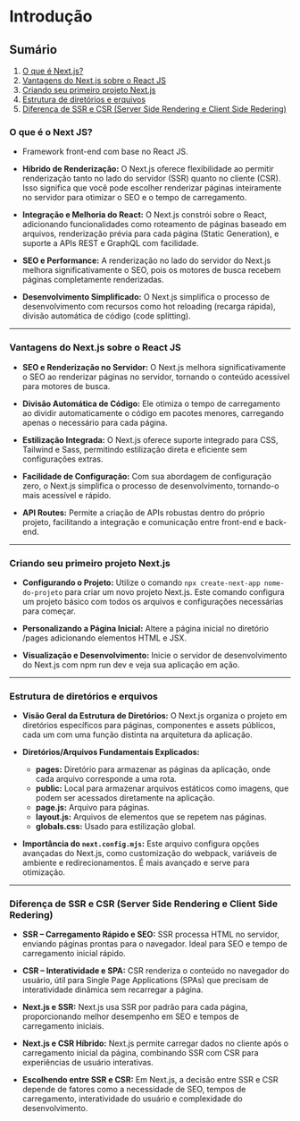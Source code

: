 # Introdução

## Sumário

1. [O que é Next.js?](#o-que-é-o-next-js)
2. [Vantagens do Next.js sobre o React JS](#vantagens-do-nextjs-sobre-o-react-js)
3. [Criando seu primeiro projeto Next.js](#criando-seu-primeiro-projeto-nextjs)
4. [Estrutura de diretórios e erquivos](#estrutura-de-diretórios-e-erquivos)
5. [Diferença de SSR e CSR (Server Side Rendering e Client Side Redering)](#diferença-de-ssr-e-csr-server-side-rendering-e-client-side-redering)

### O que é o Next JS?

- Framework front-end com base no React JS.

- **Híbrido de Renderização:** O Next.js oferece flexibilidade ao permitir renderização tanto no lado do servidor (SSR) quanto no cliente (CSR). Isso significa que você pode escolher renderizar páginas inteiramente no servidor para otimizar o SEO e o tempo de carregamento.

- **Integração e Melhoria do React:** O Next.js constrói sobre o React, adicionando funcionalidades como roteamento de páginas baseado em arquivos, renderização prévia para cada página (Static Generation), e suporte a APIs REST e GraphQL com facilidade.

- **SEO e Performance:** A renderização no lado do servidor do Next.js melhora significativamente o SEO, pois os motores de busca recebem páginas completamente renderizadas.

- **Desenvolvimento Simplificado:** O Next.js simplifica o processo de desenvolvimento com recursos como hot reloading (recarga rápida), divisão automática de código (code splitting).

---

### Vantagens do Next.js sobre o React JS

- **SEO e Renderização no Servidor:** O Next.js melhora significativamente o SEO ao renderizar páginas no servidor, tornando o conteúdo acessível para motores de busca.

- **Divisão Automática de Código:** Ele otimiza o tempo de carregamento ao dividir automaticamente o código em pacotes menores, carregando apenas o necessário para cada página.

- **Estilização Integrada:** O Next.js oferece suporte integrado para CSS, Tailwind e Sass, permitindo estilização direta e eficiente sem configurações extras.

- **Facilidade de Configuração:** Com sua abordagem de configuração zero, o Next.js simplifica o processo de desenvolvimento, tornando-o mais acessível e rápido.

- **API Routes:** Permite a criação de APIs robustas dentro do próprio projeto, facilitando a integração e comunicação entre front-end e back-end.

---

### Criando seu primeiro projeto Next.js

- **Configurando o Projeto:** Utilize o comando `npx create-next-app nome-do-projeto` para criar um novo projeto Next.js. Este comando configura um projeto básico com todos os arquivos e configurações necessárias para começar.

- **Personalizando a Página Inicial:** Altere a página inicial no diretório /pages adicionando elementos HTML e JSX.

- **Visualização e Desenvolvimento:** Inicie o servidor de desenvolvimento do Next.js com npm run dev e veja sua aplicação em ação.

---

### Estrutura de diretórios e erquivos

- **Visão Geral da Estrutura de Diretórios:** O Next.js organiza o projeto em diretórios específicos para páginas, componentes e assets públicos, cada um com uma função distinta na arquitetura da aplicação.

- **Diretórios/Arquivos Fundamentais Explicados:**
    - **pages:** Diretório para armazenar as páginas da aplicação, onde cada arquivo corresponde a uma rota.
    - **public:** Local para armazenar arquivos estáticos como imagens, que podem ser acessados diretamente na aplicação.
    - **page.js:** Arquivo para páginas.
    - **layout.js:** Arquivos de elementos que se repetem nas páginas.
    - **globals.css:** Usado para estilização global.

- **Importância do `next.config.mjs`:** Este arquivo configura opções avançadas do Next.js, como customização do webpack, variáveis de ambiente e redirecionamentos. É mais avançado e serve para otimização.

---

### Diferença de SSR e CSR (Server Side Rendering e Client Side Redering)

- **SSR – Carregamento Rápido e SEO:** SSR processa HTML no servidor, enviando páginas prontas para o navegador. Ideal para SEO e tempo de carregamento inicial rápido.

- **CSR – Interatividade e SPA:** CSR renderiza o conteúdo no navegador do usuário, útil para Single Page Applications (SPAs) que precisam de interatividade dinâmica sem recarregar a página.

- **Next.js e SSR:** Next.js usa SSR por padrão para cada página, proporcionando melhor desempenho em SEO e tempos de carregamento iniciais.

- **Next.js e CSR Híbrido:** Next.js permite carregar dados no cliente após o carregamento inicial da página, combinando SSR com CSR para experiências de usuário interativas.

- **Escolhendo entre SSR e CSR:** Em Next.js, a decisão entre SSR e CSR depende de fatores como a necessidade de SEO, tempos de carregamento, interatividade do usuário e complexidade do desenvolvimento.
